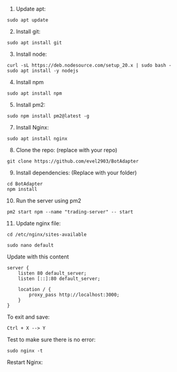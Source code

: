 1. Update apt:
```
sudo apt update
```
2. Install git:
```
sudo apt install git
```
3. Install node:
```
curl -sL https://deb.nodesource.com/setup_20.x | sudo bash - 
sudo apt install -y nodejs
```
4. Install npm
```
sudo apt install npm
```
5. Install pm2:
```
sudo npm install pm2@latest -g
```
7. Install Nginx:
```
sudo apt install nginx
```
8. Clone the repo: (replace with your repo)
```
git clone https://github.com/evel2903/BotAdapter
```
9. Install dependencies: (Replace with your folder)
```
cd BotAdapter
npm install
```
10. Run the server using pm2
```
pm2 start npm --name "trading-server" -- start
```
11. Update nginx file:
```
cd /etc/nginx/sites-available

sudo nano default
```

Update with this content
```
server {
    listen 80 default_server;
    listen [::]:80 default_server;

    location / {
        proxy_pass http://localhost:3000;
    }
}
```
To exit and save:
```
Ctrl + X --> Y
```

Test to make sure there is no error:

```
sudo nginx -t
```

Restart Nginx:

```
```
